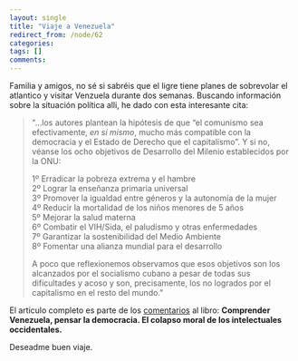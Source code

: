 ```yaml
---
layout: single
title: "Viaje a Venezuela"
redirect_from: /node/62
categories:
tags: []
comments: 
---
```

Familia y amigos, no sé si sabréis que el ligre tiene planes de sobrevolar el atlantico y visitar Venzuela durante dos semanas. Buscando información sobre la situación política alli, he dado con esta interesante cita:  

> "...los autores plantean la hipótesis de que “el comunismo sea efectivamente, _en sí mismo_, mucho más compatible con la democracia y el Estado de Derecho que el capitalismo”. Y si no, véanse los ocho objetivos de Desarrollo del Milenio establecidos por la ONU:  
>   
> 1º Erradicar la pobreza extrema y el hambre  
> 2º Lograr la enseñanza primaria universal  
> 3º Promover la igualdad entre géneros y la autonomía de la mujer  
> 4º Reducir la mortalidad de los niños menores de 5 años  
> 5º Mejorar la salud materna  
> 6º Combatir el VIH/Sida, el paludismo y otras enfermedades  
> 7º Garantizar la sostenibilidad del Medio Ambiente  
> 8º Fomentar una alianza mundial para el desarrollo  
>   
> A poco que reflexionemos observamos que esos objetivos son los alcanzados por el socialismo cubano a pesar de todas sus dificultades y acoso y son, precisamente, los no logrados por el capitalismo en el resto del mundo."

El articulo completo es parte de los [comentarios](http://www.hiru-ed.com/COLECCIONES/PENSAR/pensar17.htm) al libro: **Comprender Venezuela, pensar la democracia. El colapso moral de los intelectuales occidentales.**  

Deseadme buen viaje.
